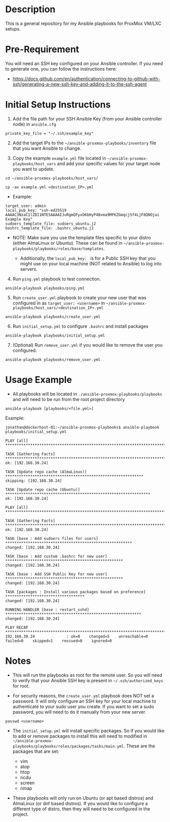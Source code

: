 # Description
This is a general repository for my Ansible playbooks for ProxMox VM/LXC setups.

# Pre-Requirement
You will need an SSH key configured on your Ansible controller. If you need to generate one, you can follow the instructions here:

- https://docs.github.com/en/authentication/connecting-to-github-with-ssh/generating-a-new-ssh-key-and-adding-it-to-the-ssh-agent

# Initial Setup Instructions
1. Add the file path for your SSH Ansible Key (from your Ansible controller node) in `ansible.cfg`

```
private_key_file = "~/.ssh/example_key"
```

2. Add the target IPs to the `~/ansible-proxmox-playbooks/inventory` file that you want Ansible to change.

3. Copy the example `example.yml` file located in `~/ansible-proxmox-playbooks/host_vars` and add your specific values for your target node you want to update.

```
cd ~/ansible-proxmox-playbooks/host_vars/
```
```
cp -av example.yml <destination_IP>.yml
```

- Example:

```
target_user: admin
local_pub_key: "ssh-ed25519 AAAAC3NzaC1lZDI1NTE5AAAAIJuRgmQFyxO6bHyP4Bvma9MFKZGmqcj5f4LjF8QNOjai Example Key"
sudoers_template_file: sudoers_ubuntu.j2
bashrc_template_file: .bashrc_ubuntu.j2
```

- NOTE: Make sure you use the template files specific to your distro (either AlmaLinux or Ubuntu). These can be found in `~/ansible-proxmox-playbooks/playbooks/roles/base/templates`.

    - Additionally, the `local_pub_key: ` is for a Public SSH key that you might use on your local machine (NOT related to Ansible) to log into servers.  

4. Run `ping.yml` playbook to test connection.

```
ansible-playbook playbooks/ping.yml
```

5. Run `create_user.yml` playbook to create your new user that was configured in as `target_user: <username>` in `~/ansible-proxmox-playbooks/host_vars/<destination_IP>.yml`

```
ansible-playbook playbooks/create_user.yml
```

6. Run `initial_setup.yml` to configure `.bashrc` and install packages

```
ansible-playbook playbooks/initial_setup.yml
```

7. (Optional) Run `remove_user.yml` if you would like to remove the user you configured.

```
ansible-playbook playbooks/remove_user.yml
```

# Usage Example

- All playbooks will be located in `./ansible-proxmox-playbooks/playbooks` and will need to be run from the root project directory

```
ansible-playbook [playbooks/<file.yml>]
```

Example:

```
jonathan@dockerhost-01:~/ansible-proxmox-playbooks$ ansible-playbook playbooks/initial_setup.yml

PLAY [all] ***************************************************************************************

TASK [Gathering Facts] ***************************************************************************
ok: [192.168.30.24]

TASK [Update repo cache (AlmaLinux)] *************************************************************
skipping: [192.168.30.24]

TASK [Update repo cache (Ubuntu)] ****************************************************************
ok: [192.168.30.24]

PLAY [all] ***************************************************************************************

TASK [Gathering Facts] ***************************************************************************
ok: [192.168.30.24]

TASK [base : Add sudoers files for users] ********************************************************
changed: [192.168.30.24]

TASK [base : Add custom .bashrc for new user] ****************************************************
changed: [192.168.30.24]

TASK [base : Add SSH Public Key for new user] ****************************************************
changed: [192.168.30.24]

TASK [packages : Install various packages based on preference] ***********************************
changed: [192.168.30.24]

RUNNING HANDLER [base : restart_sshd] ************************************************************
changed: [192.168.30.24]

PLAY RECAP ***************************************************************************************
192.168.30.24              : ok=8    changed=5    unreachable=0    failed=0    skipped=1    rescued=0    ignored=0
```

# Notes

- This will run the playbooks as root for the remote user. So you will need to verify that your Ansible SSH key is present in `~/.ssh/authorized_keys` for root. 

- For security reasons, the `create_user.yml` playbook does NOT set a password. It will only configure an SSH key for your local machine to authenticate to your sudo user you create. If you want to set a sudo password, you will need to do it manually from your new server.

```
passwd <username>
```

- The `initial_setup.yml` will install specific packages. So if you would like to add or remove packages to install this will need to modified in `~/ansible-proxmox-playbooks/playbooks/roles/packages/tasks/main.yml`. These are the packages that are set:
    - vim
    - atop
    - htop
    - ncdu
    - screen
    - nmap

- These playbooks will only run on Ubuntu (or apt based distros) and AlmaLinux (or dnf based distros). If you would like to configure a different type of distro, then they will need to be configured in the project.
